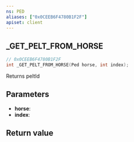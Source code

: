 ```yaml
---
ns: PED
aliases: ["0x0CEEB6F4780B1F2F"]
apiset: client
---
```

## _GET_PELT_FROM_HORSE

```c
// 0x0CEEB6F4780B1F2F
int _GET_PELT_FROM_HORSE(Ped horse, int index);
```

Returns peltId

## Parameters
* **horse**:
* **index**:

## Return value